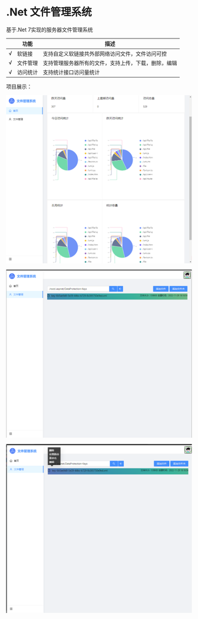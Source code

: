 # .Net 文件管理系统

基于.Net 7实现的服务器文件管理系统

|      | 功能     | 描述                                                 |
| ---- | -------- | ---------------------------------------------------- |
| √  | 软链接   | 支持自定义软链接共外部网络访问文件，文件访问可控     |
| √ | 文件管理 | 支持管理服务器所有的文件，支持上传，下载，删除，编辑 |
| √ | 访问统计 | 支持统计接口访问量统计                               |

项目展示：

![首页展示](./img/home-show.png)

![文件管理展示](./img/file-show.png)

![功能展示](./img/function-show.png)
